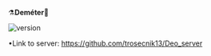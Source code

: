 ⚗️<b>Deméter</b>🌿

![version](https://img.shields.io/badge/Done-10%25-orange)

•Link to server: https://github.com/trosecnik13/Deo_server
